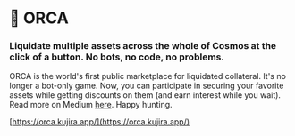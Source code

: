 # 🐬 ORCA

### Liquidate multiple assets across the whole of Cosmos at the click of a button. No bots, no code, no problems.

ORCA is the world's first public marketplace for liquidated collateral. It's no longer a bot-only game. Now, you can participate in securing your favorite assets while getting discounts on them (and earn interest while you wait). Read more on Medium [here](https://medium.com/team-kujira/orca-aust-bids-earn-interest-while-they-wait-125bbf251244). Happy hunting.

[https://orca.kujira.app/](https://orca.kujira.app/)
